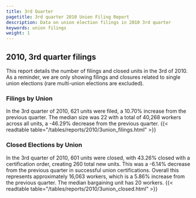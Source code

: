 ```yaml
---
title: 3rd Quarter 
pagetitle: 3rd quarter 2010 Union Filing Report
description: Data on union election filings in 2010 3rd quarter 
keywords: union filings
weight: 1
---
```


## 2010, 3rd quarter filings

This report details the number of filings and closed units in the 3rd of 2010. As a reminder, we are only showing filings and closures related to single union elections (rare multi-union elections are excluded).

### Filings by Union
In the 3rd quarter of 2010, 621 units were filed, a 10.70% increase from the previous quarter. The median size was 22 with a total of 40,268 workers across all units, a -46.29% decrease from the previous quarter.
{{< readtable table="/tables/reports/2010/3union_filings.html" >}}

### Closed Elections by Union
In the 3rd quarter of 2010, 601 units were closed, with 43.26% closed with a certification order, creating 260 total new units. This was a -6.14% decrease from the previous quarter in successful union certifications. Overall this represents approximately 16,063 workers, which is a 5.86% increase from the previous quarter. The median bargaining unit has 20 workers.
{{< readtable table="/tables/reports/2010/3union_closed.html" >}}
